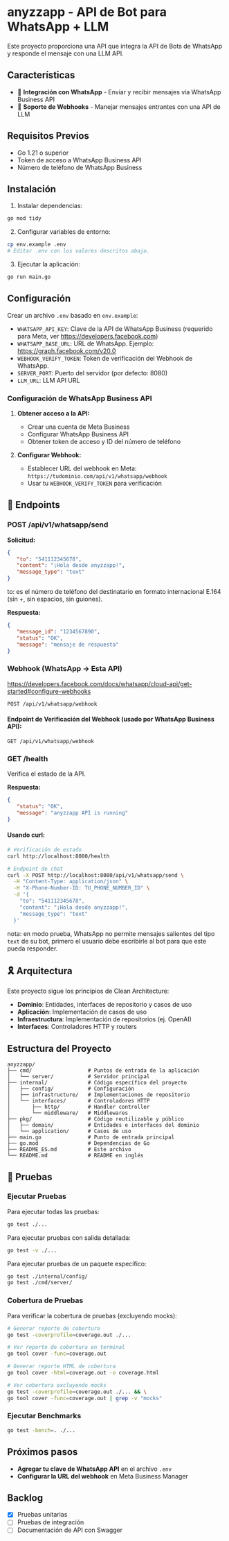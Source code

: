 # anyzzapp - API de Bot para WhatsApp + LLM

Este proyecto proporciona una API que integra la API de Bots de WhatsApp y responde el mensaje con una LLM API.

## Características

- 📱 **Integración con WhatsApp** - Enviar y recibir mensajes vía WhatsApp Business API
- 🔄 **Soporte de Webhooks** - Manejar mensajes entrantes con una API de LLM

## Requisitos Previos

- Go 1.21 o superior
- Token de acceso a WhatsApp Business API
- Número de teléfono de WhatsApp Business

## Instalación

1. Instalar dependencias:

```bash
go mod tidy
```

2. Configurar variables de entorno:

```bash
cp env.example .env
# Editar .env con los valores descritos abajo.
```

3. Ejecutar la aplicación:

```bash
go run main.go
```

## Configuración

Crear un archivo `.env` basado en `env.example`:

- `WHATSAPP_API_KEY`: Clave de la API de WhatsApp Business (requerido para Meta, ver https://developers.facebook.com)
- `WHATSAPP_BASE_URL`: URL de WhatsApp. Ejemplo: https://graph.facebook.com/v20.0
- `WEBHOOK_VERIFY_TOKEN`: Token de verificación del Webhook de WhatsApp.
- `SERVER_PORT`: Puerto del servidor (por defecto: 8080)
- `LLM_URL`: LLM API URL

### Configuración de WhatsApp Business API

1. **Obtener acceso a la API:**
   - Crear una cuenta de Meta Business
   - Configurar WhatsApp Business API
   - Obtener token de acceso y ID del número de teléfono

2. **Configurar Webhook:**
   - Establecer URL del webhook en Meta: `https://tudominio.com/api/v1/whatsapp/webhook`
   - Usar tu `WEBHOOK_VERIFY_TOKEN` para verificación

## 📡 Endpoints

### POST /api/v1/whatsapp/send

**Solicitud:**

```json
{
   "to": "541112345678",
   "content": "¡Hola desde anyzzapp!",
   "message_type": "text"
}
```

to: es el número de teléfono del destinatario en formato internacional E.164 (sin +, sin espacios, sin guiones).

**Respuesta:**

```json
{
   "message_id": "1234567890",
   "status": "OK",
   "message": "mensaje de respuesta"
}
```

### Webhook (WhatsApp → Esta API)

https://developers.facebook.com/docs/whatsapp/cloud-api/get-started#configure-webhooks

```
POST /api/v1/whatsapp/webhook
```

#### Endpoint de Verificación del Webhook (usado por WhatsApp Business API):

```
GET /api/v1/whatsapp/webhook
```

### GET /health

Verifica el estado de la API.

**Respuesta:**

```json
{
   "status": "OK", 
   "message": "anyzzapp API is running"
}
```

#### Usando curl:

```bash
# Verificación de estado
curl http://localhost:8080/health

# Endpoint de chat
curl -X POST http://localhost:8080/api/v1/whatsapp/send \
  -H "Content-Type: application/json" \
  -H "X-Phone-Number-ID: TU_PHONE_NUMBER_ID" \
  -d '{
    "to": "541112345678",
    "content": "¡Hola desde anyzzapp!",
    "message_type": "text"
  }'
```

nota: en modo prueba, WhatsApp no permite mensajes salientes del tipo `text` de su bot, primero el usuario debe escribirle al bot para que este pueda responder.

## 🎗️ Arquitectura

Este proyecto sigue los principios de Clean Architecture:

- **Dominio**: Entidades, interfaces de repositorio y casos de uso
- **Aplicación**: Implementación de casos de uso
- **Infraestructura**: Implementación de repositorios (ej. OpenAI)
- **Interfaces**: Controladores HTTP y routers

## Estructura del Proyecto

```
anyzzapp/
├── cmd/                  # Puntos de entrada de la aplicación
│   └── server/           # Servidor principal
├── internal/             # Código específico del proyecto
│   ├── config/           # Configuración
│   ├── infrastructure/   # Implementaciones de repositorio
│   └── interfaces/       # Controladores HTTP
│       ├── http/         # Handler controller
│       └── middleware/   # Middlewares
├── pkg/                  # Código reutilizable y público
│   ├── domain/           # Entidades e interfaces del dominio
│   └── application/      # Casos de uso
├── main.go               # Punto de entrada principal
├── go.mod                # Dependencias de Go
├── README_ES.md          # Este archivo
└── README.md             # README en inglés
```

## 🧪 Pruebas

### Ejecutar Pruebas

Para ejecutar todas las pruebas:

```bash
go test ./...
```

Para ejecutar pruebas con salida detallada:

```bash
go test -v ./...
```

Para ejecutar pruebas de un paquete específico:

```bash
go test ./internal/config/
go test ./cmd/server/
```

### Cobertura de Pruebas

Para verificar la cobertura de pruebas (excluyendo mocks):

```bash
# Generar reporte de cobertura
go test -coverprofile=coverage.out ./...

# Ver reporte de cobertura en terminal
go tool cover -func=coverage.out

# Generar reporte HTML de cobertura
go tool cover -html=coverage.out -o coverage.html

# Ver cobertura excluyendo mocks
go test -coverprofile=coverage.out ./... && \
go tool cover -func=coverage.out | grep -v "mocks"
```

### Ejecutar Benchmarks

```bash
go test -bench=. ./...
```

## Próximos pasos

- **Agregar tu clave de WhatsApp API** en el archivo `.env`
- **Configurar la URL del webhook** en Meta Business Manager

## Backlog

- [x] Pruebas unitarias
- [ ] Pruebas de integración
- [ ] Documentación de API con Swagger